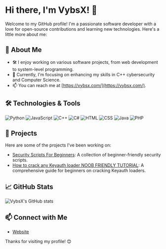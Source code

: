 # Hi there, I'm VybsX! 👋

Welcome to my GitHub profile! I'm a passionate software developer with a love for open-source contributions and learning new technologies. Here's a little more about me:

## 🚀 About Me

- 🛠️ I enjoy working on various software projects, from web development to system-level programming.
- 🌱 Currently, I'm focusing on enhancing my skills in C++ cybersecurity and Computer Science.
- 📫 You can reach me at [https://vybsx.com/](https://vybsx.com/).

## 🛠️ Technologies & Tools

![Python](https://img.shields.io/badge/-Python-3776AB?style=flat&logo=python&logoColor=white)
![JavaScript](https://img.shields.io/badge/-JavaScript-F7DF1E?style=flat&logo=javascript&logoColor=black)
![C++](https://img.shields.io/badge/-C++-00599C?style=flat&logo=c%2B%2B&logoColor=white)
![C#](https://img.shields.io/badge/-C%23-239120?style=flat&logo=c-sharp&logoColor=white)
![HTML](https://img.shields.io/badge/-HTML5-E34F26?style=flat&logo=html5&logoColor=white)
![CSS](https://img.shields.io/badge/-CSS3-1572B6?style=flat&logo=css3&logoColor=white)
![Java](https://img.shields.io/badge/-Java-007396?style=flat&logo=java&logoColor=white)
![PHP](https://img.shields.io/badge/-PHP-777BB4?style=flat&logo=php&logoColor=white)

## 🔧 Projects

Here are some of the projects I've been working on:

- [Security Scripts For Beginners](https://github.com/VybsX/Security-Scripts-For-Beginners): A collection of beginner-friendly security scripts.
- [How to crack any Keyauth loader NOOB FRIENDLY TUTORIAL](https://github.com/VybsX/How-to-crack-any-Keyauth-loader-NOOB-FRIENDLY-TUTORIAL-): A comprehensive guide for beginners on cracking Keyauth loaders.

## 📈 GitHub Stats

![VybsX's GitHub stats](https://github-readme-stats.vercel.app/api?username=VybsX&show_icons=true&theme=radical)

## 📫 Connect with Me

- [Website](https://vybsx.com/)

Thanks for visiting my profile! 😊
